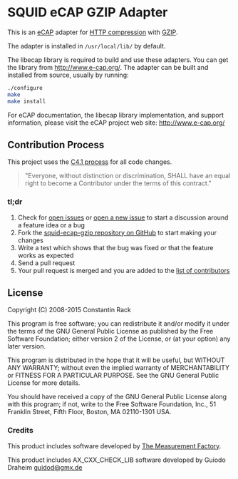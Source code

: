 # SQUID eCAP GZIP Adapter

This is an [eCAP](http://www.e-cap.org/Home) adapter for [HTTP compression](https://en.wikipedia.org/wiki/HTTP_compression) with [GZIP](https://en.wikipedia.org/wiki/Gzip).

The adapter is installed in `/usr/local/lib/` by default.

The libecap library is required to build and use these adapters. You can get
the library from http://www.e-cap.org/. The adapter can be built and
installed from source, usually by running:

```bash
./configure
make
make install
```

For eCAP documentation, the libecap library implementation, and support
information, please visit the eCAP project web site: http://www.e-cap.org/

## Contribution Process

This project uses the [C4.1 process](http://rfc.zeromq.org/spec:22) for all code changes.

> "Everyone, without distinction or discrimination, SHALL have an equal right to become a Contributor under the
terms of this contract."

### tl;dr

1. Check for [open issues](https://github.com/c-rack/squid-ecap-gzip/issues) or [open a new issue](https://github.com/c-rack/squid-ecap-gzip/issues/new) to start a discussion around a feature idea or a bug
2. Fork the [squid-ecap-gzip repository on GitHub](https://github.com/c-rack/squid-ecap-gzip) to start making your changes
3. Write a test which shows that the bug was fixed or that the feature works as expected
4. Send a pull request
5. Your pull request is merged and you are added to the [list of contributors](https://github.com/c-rack/squid-ecap-gzip/graphs/contributors)


## License

Copyright (C) 2008-2015 Constantin Rack

This program is free software; you can redistribute it and/or modify
it under the terms of the GNU General Public License as published by
the Free Software Foundation; either version 2 of the License, or
(at your option) any later version.

This program is distributed in the hope that it will be useful,
but WITHOUT ANY WARRANTY; without even the implied warranty of
MERCHANTABILITY or FITNESS FOR A PARTICULAR PURPOSE. See the
GNU General Public License for more details.

You should have received a copy of the GNU General Public License along
with this program; if not, write to the Free Software Foundation, Inc.,
51 Franklin Street, Fifth Floor, Boston, MA 02110-1301 USA.


### Credits

This product includes software developed by [The Measurement Factory](http://www.measurement-factory.com/).

This product includes AX_CXX_CHECK_LIB software developed by Guiodo Draheim <guidod@gmx.de>
